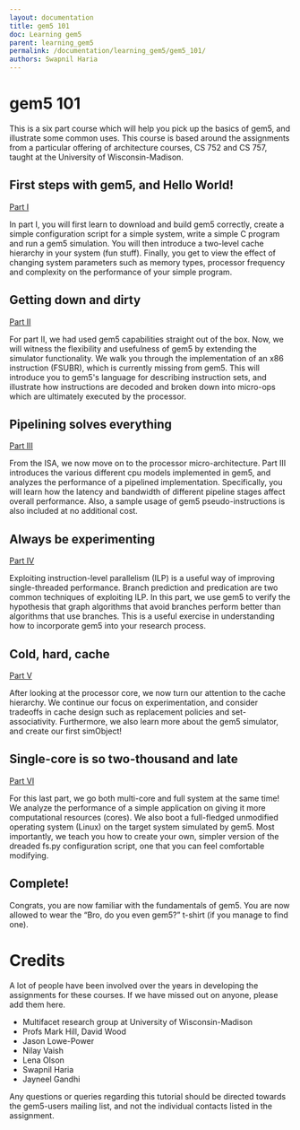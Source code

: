 ```yaml
---
layout: documentation
title: gem5 101
doc: Learning gem5
parent: learning_gem5
permalink: /documentation/learning_gem5/gem5_101/
authors: Swapnil Haria
---
```


# gem5 101

This is a six part course which will help you pick up the basics of gem5, and
illustrate some common uses. This course is based around the assignments from a
particular offering of architecture courses, CS 752 and CS 757, taught at the
University of Wisconsin-Madison.

## First steps with gem5, and Hello World!
[Part I](http://pages.cs.wisc.edu/~david/courses/cs752/Fall2015/wiki/index.php?n=Main.Homework1)

In part I, you will first learn to download and build gem5 correctly, create a simple configuration script for a simple system, write a simple C program and run a gem5 simulation. You will then introduce a two-level cache hierarchy in your system (fun stuff). Finally, you get to view the effect of changing system parameters such as memory types, processor frequency and complexity on the performance of your simple program.

## Getting down and dirty
[Part II](http://pages.cs.wisc.edu/~david/courses/cs752/Fall2015/wiki/index.php?n=Main.Homework2)

For part II, we had used gem5 capabilities straight out of the box. Now, we will witness the flexibility and usefulness of gem5 by extending the simulator functionality. We walk you through the implementation of an x86 instruction (FSUBR), which is currently missing from gem5. This will introduce you to gem5's language for describing instruction sets, and illustrate how instructions are decoded and broken down into micro-ops which are ultimately executed by the processor.

## Pipelining solves everything
[Part III](http://pages.cs.wisc.edu/~david/courses/cs752/Fall2015/wiki/index.php?n=Main.Homework3)

From the ISA, we now move on to the processor micro-architecture. Part III introduces the various different cpu models implemented in gem5, and analyzes the performance of a pipelined implementation. Specifically, you will learn how the latency and bandwidth of different pipeline stages affect overall performance. Also, a sample usage of gem5 pseudo-instructions is also included at no additional cost.

## Always be experimenting
[Part IV](http://pages.cs.wisc.edu/~david/courses/cs752/Fall2015/wiki/index.php?n=Main.Homework4)

Exploiting instruction-level parallelism (ILP) is a useful way of improving single-threaded performance. Branch prediction and predication are two common techniques of exploiting ILP. In this part, we use gem5 to verify the hypothesis that graph algorithms that avoid branches perform better than algorithms that use branches. This is a useful exercise in understanding how to incorporate gem5 into your research process.

## Cold, hard, cache
[Part V](http://pages.cs.wisc.edu/~david/courses/cs752/Fall2015/wiki/index.php?n=Main.Homework5)

After looking at the processor core, we now turn our attention to the cache hierarchy. We continue our focus on experimentation, and consider tradeoffs in cache design such as replacement policies and set-associativity. Furthermore, we also learn more about the gem5 simulator, and create our first simObject!

## Single-core is so two-thousand and late
[Part VI](http://pages.cs.wisc.edu/~markhill/cs757/Spring2016/wiki/index.php?n=Main.Homework3)

For this last part, we go both multi-core and full system at the same time! We analyze the performance of a simple application on giving it more computational resources (cores). We also boot a full-fledged unmodified operating system (Linux) on the target system simulated by gem5. Most importantly, we teach you how to create your own, simpler version of the dreaded fs.py configuration script, one that you can feel comfortable modifying.

## Complete!
Congrats, you are now familiar with the fundamentals of gem5. You are now allowed to wear the “Bro, do you even gem5?” t-shirt (if you manage to find one).


# Credits
A lot of people have been involved over the years in developing the assignments for these courses. If we have missed out on anyone, please add them here.
 * Multifacet research group at University of Wisconsin-Madison
 * Profs Mark Hill, David Wood
 * Jason Lowe-Power
 * Nilay Vaish
 * Lena Olson
 * Swapnil Haria
 * Jayneel Gandhi


 <div class="alert alert-dark" role="alert">
 Any questions or queries regarding this tutorial should be
 directed towards the gem5-users mailing list, and not the individual
 contacts listed in the assignment.
 </div>
